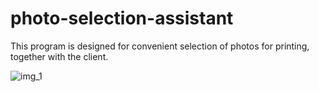 # photo-selection-assistant
This program is designed for convenient selection of photos for printing, together with the client.

![img_1](https://user-images.githubusercontent.com/110179244/181543738-a40e6322-f37f-49c2-9308-3594e548a01a.JPG)
